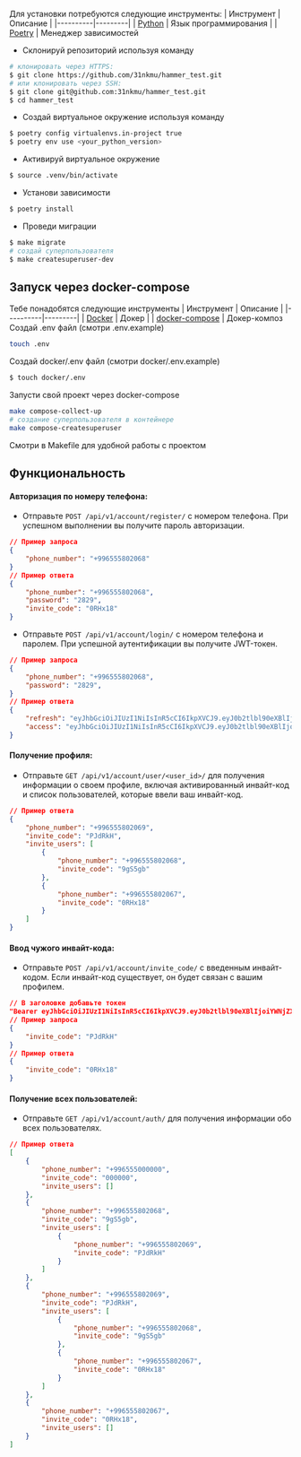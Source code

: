 Для установки потребуются следующие инструменты:
| Инструмент | Описание |
|----------|---------|
| [Python](https://www.python.org/downloads/) |  Язык программирования |
| [Poetry](https://python-poetry.org/) |  Менеджер зависимостей 

* Склонируй репозиторий используя команду
```Bash
# клонировать через HTTPS:
$ git clone https://github.com/31nkmu/hammer_test.git
# или клонировать через SSH:
$ git clone git@github.com:31nkmu/hammer_test.git
$ cd hammer_test
```
* Создай виртуальное окружение используя команду
```sh
$ poetry config virtualenvs.in-project true
$ poetry env use <your_python_version>
```

* Активируй виртуальное окружение
```sh
$ source .venv/bin/activate 
```

* Установи зависимости
```sh
$ poetry install
```
* Проведи миграции
```sh
$ make migrate
# создай суперпользователя
$ make createsuperuser-dev
```


## Запуск через docker-compose
Тебе понадобятся следующие инструменты
| Инструмент | Описание |
|----------|---------|
| [Docker](https://docs.docker.com/engine/install/ubuntu/) | Докер |
| [docker-compose](https://www.digitalocean.com/community/tutorials/how-to-install-and-use-docker-compose-on-ubuntu-20-04) | Докер-композ
Создай .env файл (смотри .env.example)
```sh
touch .env
```
Создай docker/.env файл (смотри docker/.env.example)
```sh
$ touch docker/.env
```

Запусти свой проект через docker-compose
```sh
make compose-collect-up
# создание суперпользователя в контейнере
make compose-createsuperuser
```
Смотри в Makefile для удобной работы с проектом


## Функциональность
#### Авторизация по номеру телефона:

* Отправьте `POST /api/v1/account/register/` с номером телефона. При успешном выполнении вы получите пароль авторизации.
  
```json
// Пример запроса
{
    "phone_number": "+996555802068"
}
// Пример ответа
{
    "phone_number": "+996555802068",
    "password": "2829",
    "invite_code": "0RHx18"
}
```

* Отправьте `POST /api/v1/account/login/` c номером телефона и паролем. При успешной аутентификации вы получите JWT-токен.

```json
// Пример запроса
{
    "phone_number": "+996555802068",
    "password": "2829",
}
// Пример ответа
{
    "refresh": "eyJhbGciOiJIUzI1NiIsInR5cCI6IkpXVCJ9.eyJ0b2tlbl90eXBlIjoicmVmcmVzaCIsImV4cCI6MTY5MTYwODY4MywiaWF0IjoxNjkxNTIyMjgzLCJqdGkiOiIzYTFiODc1NDM1NzU0YzE3OGY5YzlmODhjZGEwNWVmNCIsInVzZXJfaWQiOjR9.jhZdrjcR38jvwd3fG3YJCMNHx3gXPq7LPwiXvLyS5LA",
    "access": "eyJhbGciOiJIUzI1NiIsInR5cCI6IkpXVCJ9.eyJ0b2tlbl90eXBlIjoiYWNjZXNzIiwiZXhwIjoxNjkxOTU0MjgzLCJpYXQiOjE2OTE1MjIyODMsImp0aSI6IjJjYjY4NTk2ZTkxZTRlNDU5ZmEzZjM4ODAzNmUzOGU2IiwidXNlcl9pZCI6NH0.6eSJoRwCC8xdoCToze55SWnLbx6UsraiTjMqJj2lqqk"
}
```

#### Получение профиля:

* Отправьте `GET /api/v1/account/user/<user_id>/` для получения информации о своем профиле, включая активированный инвайт-код и список пользователей, которые ввели ваш инвайт-код.
```json
// Пример ответа
{
    "phone_number": "+996555802069",
    "invite_code": "PJdRkH",
    "invite_users": [
        {
            "phone_number": "+996555802068",
            "invite_code": "9gS5gb"
        },
        {
            "phone_number": "+996555802067",
            "invite_code": "0RHx18"
        }
    ]
}
```


#### Ввод чужого инвайт-кода:

* Отправьте `POST /api/v1/account/invite_code/` с введенным инвайт-кодом. Если инвайт-код существует, он будет связан с вашим профилем.
```json
// В заголовке добавьте токен 
"Bearer eyJhbGciOiJIUzI1NiIsInR5cCI6IkpXVCJ9.eyJ0b2tlbl90eXBlIjoiYWNjZXNzIiwiZXhwIjoxNjkxOTU0MjgzLCJpYXQiOjE2OTE1MjIyODMsImp0aSI6IjJjYjY4NTk2ZTkxZTRlNDU5ZmEzZjM4ODAzNmUzOGU2IiwidXNlcl9pZCI6NH0.6eSJoRwCC8xdoCToze55SWnLbx6UsraiTjMqJj2lqqk"
// Пример запроса
{
    "invite_code": "PJdRkH"
}
// Пример ответа
{
    "invite_code": "0RHx18"
}
```


#### Получение всех пользователей:

* Отправьте `GET /api/v1/account/auth/` для получения информации обо всех пользователях.
```json
// Пример ответа
[
    {
        "phone_number": "+996555000000",
        "invite_code": "000000",
        "invite_users": []
    },
    {
        "phone_number": "+996555802068",
        "invite_code": "9gS5gb",
        "invite_users": [
            {
                "phone_number": "+996555802069",
                "invite_code": "PJdRkH"
            }
        ]
    },
    {
        "phone_number": "+996555802069",
        "invite_code": "PJdRkH",
        "invite_users": [
            {
                "phone_number": "+996555802068",
                "invite_code": "9gS5gb"
            },
            {
                "phone_number": "+996555802067",
                "invite_code": "0RHx18"
            }
        ]
    },
    {
        "phone_number": "+996555802067",
        "invite_code": "0RHx18",
        "invite_users": []
    }
]
```

